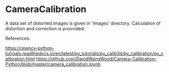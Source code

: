 # CameraCalibration

A data set of distorted images is given in 'Images' directory. 
Calculation of distortion and correction is proovided.

References:

https://opencv-python-tutroals.readthedocs.io/en/latest/py_tutorials/py_calib3d/py_calibration/py_calibration.html
https://github.com/DavidWangWood/Camera-Calibration-Python/blob/master/camera_calibration.ipynb
